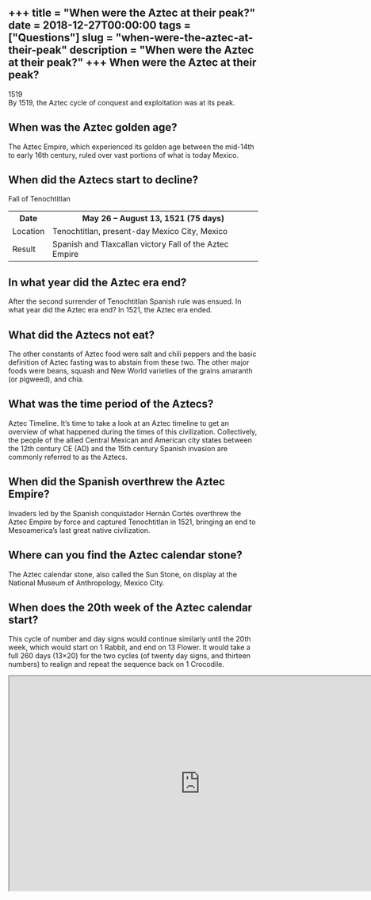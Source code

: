 +++
title = "When were the Aztec at their peak?"
date = 2018-12-27T00:00:00
tags = ["Questions"]
slug = "when-were-the-aztec-at-their-peak"
description = "When were the Aztec at their peak?"
+++
When were the Aztec at their peak?
----------------------------------

1519  
By 1519, the Aztec cycle of conquest and exploitation was at its peak.

When was the Aztec golden age?
------------------------------

The Aztec Empire, which experienced its golden age between the mid-14th to early 16th century, ruled over vast portions of what is today Mexico.

When did the Aztecs start to decline?
-------------------------------------

Fall of Tenochtitlan

<table><tr><th>Date</th><th>May 26 – August 13, 1521 (75 days)</th></tr><tr><td>Location</td><td>Tenochtitlan, present-day Mexico City, Mexico</td></tr><tr><td>Result</td><td>Spanish and Tlaxcallan victory Fall of the Aztec Empire</td></tr></table>

In what year did the Aztec era end?
-----------------------------------

After the second surrender of Tenochtitlan Spanish rule was ensued. In what year did the Aztec era end? In 1521, the Aztec era ended.

What did the Aztecs not eat?
----------------------------

The other constants of Aztec food were salt and chili peppers and the basic definition of Aztec fasting was to abstain from these two. The other major foods were beans, squash and New World varieties of the grains amaranth (or pigweed), and chia.

What was the time period of the Aztecs?
---------------------------------------

Aztec Timeline. It’s time to take a look at an Aztec timeline to get an overview of what happened during the times of this civilization. Collectively, the people of the allied Central Mexican and American city states between the 12th century CE (AD) and the 15th century Spanish invasion are commonly referred to as the Aztecs.

When did the Spanish overthrew the Aztec Empire?
------------------------------------------------

Invaders led by the Spanish conquistador Hernán Cortés overthrew the Aztec Empire by force and captured Tenochtitlan in 1521, bringing an end to Mesoamerica’s last great native civilization.

Where can you find the Aztec calendar stone?
--------------------------------------------

The Aztec calendar stone, also called the Sun Stone, on display at the National Museum of Anthropology, Mexico City.

When does the 20th week of the Aztec calendar start?
----------------------------------------------------

This cycle of number and day signs would continue similarly until the 20th week, which would start on 1 Rabbit, and end on 13 Flower. It would take a full 260 days (13×20) for the two cycles (of twenty day signs, and thirteen numbers) to realign and repeat the sequence back on 1 Crocodile.

<iframe allow="accelerometer; autoplay; clipboard-write; encrypted-media; gyroscope; picture-in-picture" allowfullscreen="" class="__youtube_prefs__  epyt-is-override  no-lazyload" data-no-lazy="1" data-origheight="433" data-origwidth="770" data-skipgform_ajax_framebjll="" height="433" id="_ytid_58812" loading="lazy" src="https://www.youtube.com/embed/fmHVqb6t__8?enablejsapi=1&autoplay=0&cc_load_policy=0&cc_lang_pref=&iv_load_policy=1&loop=0&modestbranding=0&rel=1&fs=1&playsinline=0&autohide=2&theme=dark&color=red&controls=1&" title="YouTube player" width="770"></iframe>